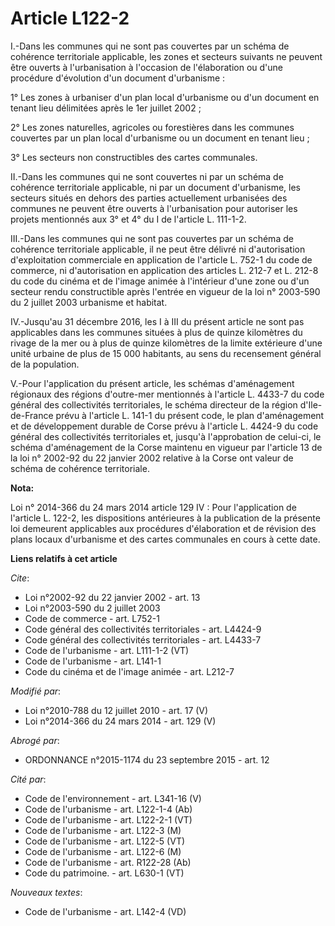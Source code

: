 # Article L122-2

I.-Dans les communes qui ne sont pas couvertes par un schéma de cohérence territoriale applicable, les zones et secteurs
suivants ne peuvent être ouverts à l'urbanisation à l'occasion de l'élaboration ou d'une procédure d'évolution d'un document
d'urbanisme : 

1° Les zones à urbaniser d'un plan local d'urbanisme ou d'un document en tenant lieu délimitées après le 1er juillet 2002 ; 

2° Les zones naturelles, agricoles ou forestières dans les communes couvertes par un plan local d'urbanisme ou un document en
tenant lieu ; 

3° Les secteurs non constructibles des cartes communales. 

II.-Dans les communes qui ne sont couvertes ni par un schéma de cohérence territoriale applicable, ni par un document
d'urbanisme, les secteurs situés en dehors des parties actuellement urbanisées des communes ne peuvent être ouverts à
l'urbanisation pour autoriser les projets mentionnés aux 3° et 4° du I de l'article L. 111-1-2. 

III.-Dans les communes qui ne sont pas couvertes par un schéma de cohérence territoriale applicable, il ne peut être délivré
ni d'autorisation d'exploitation commerciale en application de l'article L. 752-1 du code de commerce, ni d'autorisation en
application des articles L. 212-7 et L. 212-8 du code du cinéma et de l'image animée à l'intérieur d'une zone ou d'un secteur
rendu constructible après l'entrée en vigueur de la loi n° 2003-590 du 2 juillet 2003 urbanisme et habitat. 

IV.-Jusqu'au 31 décembre 2016, les I à III du présent article ne sont pas applicables dans les communes situées à plus de
quinze kilomètres du rivage de la mer ou à plus de quinze kilomètres de la limite extérieure d'une unité urbaine de plus de
15 000 habitants, au sens du recensement général de la population. 

V.-Pour l'application du présent article, les schémas d'aménagement régionaux des régions d'outre-mer mentionnés à l'article
L. 4433-7 du code général des collectivités territoriales, le schéma directeur de la région d'Ile-de-France prévu à l'article
L. 141-1 du présent code, le plan d'aménagement et de développement durable de Corse prévu à l'article L. 4424-9 du code
général des collectivités territoriales et, jusqu'à l'approbation de celui-ci, le schéma d'aménagement de la Corse maintenu
en vigueur par l'article 13 de la loi n° 2002-92 du 22 janvier 2002 relative à la Corse ont valeur de schéma de cohérence
territoriale.

**Nota:**

Loi n° 2014-366 du 24 mars 2014 article 129 IV : Pour l'application de l'article L. 122-2, les dispositions antérieures à la
publication de la présente loi demeurent applicables aux procédures d'élaboration et de révision des plans locaux d'urbanisme
et des cartes communales en cours à cette date.

**Liens relatifs à cet article**

_Cite_:

  - Loi n°2002-92 du 22 janvier 2002 - art. 13
  - Loi n°2003-590 du 2 juillet 2003
  - Code de commerce - art. L752-1
  - Code général des collectivités territoriales - art. L4424-9
  - Code général des collectivités territoriales - art. L4433-7
  - Code de l'urbanisme - art. L111-1-2 (VT)
  - Code de l'urbanisme - art. L141-1
  - Code du cinéma et de l'image animée - art. L212-7

_Modifié par_:

  - Loi n°2010-788 du 12 juillet 2010 - art. 17 (V)
  - Loi n°2014-366 du 24 mars 2014 - art. 129 (V)

_Abrogé par_:

  - ORDONNANCE n°2015-1174 du 23 septembre 2015 - art. 12

_Cité par_:

  - Code de l'environnement - art. L341-16 (V)
  - Code de l'urbanisme - art. L122-1-4 (Ab)
  - Code de l'urbanisme - art. L122-2-1 (VT)
  - Code de l'urbanisme - art. L122-3 (M)
  - Code de l'urbanisme - art. L122-5 (VT)
  - Code de l'urbanisme - art. L122-6 (M)
  - Code de l'urbanisme - art. R122-28 (Ab)
  - Code du patrimoine. - art. L630-1 (VT)

_Nouveaux textes_:

  - Code de l'urbanisme - art. L142-4 (VD)
